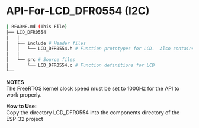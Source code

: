 # API-For-LCD_DFR0554 (I2C)

```bash
| README.md (This File)
├── LCD_DFR0554
│   │
│   ├── include # Header files
│   │   └── LCD_DFR0554.h # Function prototypes for LCD.  Also contains custom data types for LCD
│   │  
│   └── src # Source files
│       └── LCD_DFR0554.c # Function definitions for LCD
└── 
```
**NOTES**<br>
The FreeRTOS kernel clock speed must be set to 1000Hz for the API to work properly.

**How to Use:**<br>
Copy the directory LCD_DFR0554 into the components directory of the ESP-32 project
